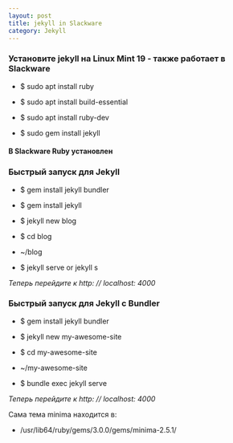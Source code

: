 ```yaml
---
layout: post
title: jekyll in Slackware
category: Jekyll
---
```


### Установите jekyll на Linux Mint 19 - также работает в Slackware

- $ sudo apt install ruby

- $ sudo apt install build-essential

- $ sudo apt install ruby-dev

- $ sudo gem install jekyll

#### В Slackware Ruby установлен

### Быстрый запуск для Jekyll

- $ gem install jekyll bundler

- $ gem install jekyll

- $ jekyll new blog

- $ cd blog

- ~/blog

- $ jekyll serve or jekyll s

*Теперь перейдите к http: // localhost: 4000*

### Быстрый запуск для Jekyll с Bundler

- $ gem install jekyll bundler

- $ jekyll new my-awesome-site

- $ cd my-awesome-site

- ~/my-awesome-site

- $ bundle exec jekyll serve

*Теперь перейдите к http: // localhost: 4000*

Сама тема minima находится в:

- /usr/lib64/ruby/gems/3.0.0/gems/minima-2.5.1/
